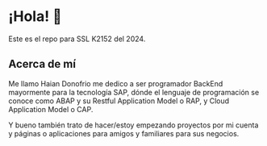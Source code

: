 
# ¡Hola! 👋

Este es el repo para SSL K2152 del 2024.

## Acerca de mí

Me llamo Haian Donofrio me dedico a ser programador BackEnd mayormente para la tecnología SAP, dónde el lenguaje de programación se conoce como ABAP y su Restful Application Model o RAP, y Cloud Application Model o CAP. 

Y bueno también trato de hacer/estoy empezando proyectos por mi cuenta y páginas o aplicaciones para amigos y familiares para sus negocios.

